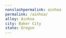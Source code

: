 ```yaml
---
﻿nonslashpermalink: ainhoa
permalink: /ainhoa/
alley: Ainhoa
city: Baker City
state: Oregon
---
```

